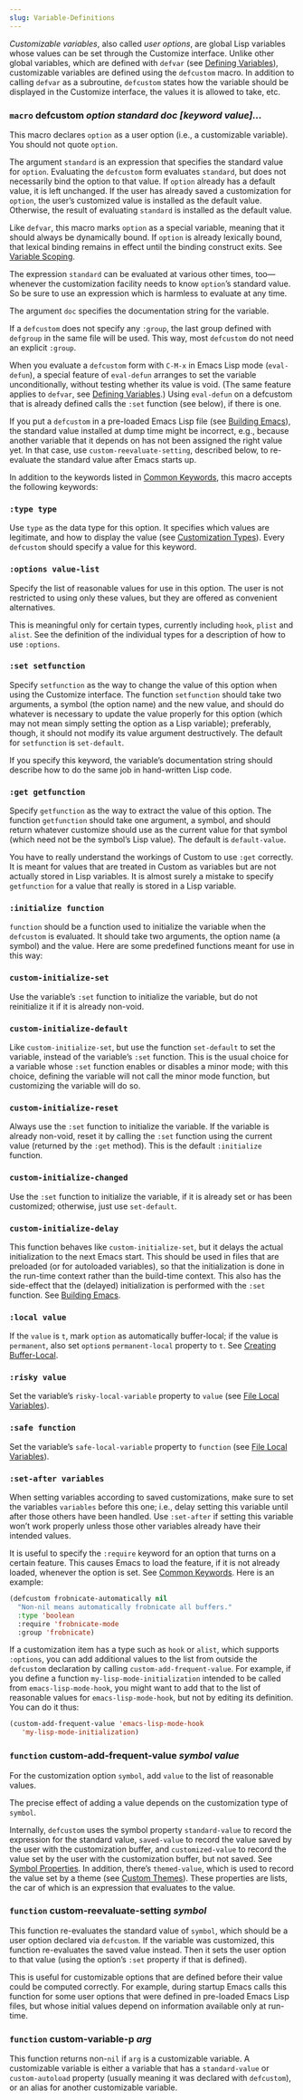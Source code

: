 ```yaml
---
slug: Variable-Definitions
---
```


*Customizable variables*, also called *user options*, are global Lisp variables whose values can be set through the Customize interface. Unlike other global variables, which are defined with `defvar` (see [Defining Variables](/docs/elisp/Defining-Variables)), customizable variables are defined using the `defcustom` macro. In addition to calling `defvar` as a subroutine, `defcustom` states how the variable should be displayed in the Customize interface, the values it is allowed to take, etc.

### <span className="tag macro">`macro`</span> **defcustom** *option standard doc \[keyword value]…*

This macro declares `option` as a user option (i.e., a customizable variable). You should not quote `option`.

The argument `standard` is an expression that specifies the standard value for `option`. Evaluating the `defcustom` form evaluates `standard`, but does not necessarily bind the option to that value. If `option` already has a default value, it is left unchanged. If the user has already saved a customization for `option`, the user’s customized value is installed as the default value. Otherwise, the result of evaluating `standard` is installed as the default value.

Like `defvar`, this macro marks `option` as a special variable, meaning that it should always be dynamically bound. If `option` is already lexically bound, that lexical binding remains in effect until the binding construct exits. See [Variable Scoping](/docs/elisp/Variable-Scoping).

The expression `standard` can be evaluated at various other times, too—whenever the customization facility needs to know `option`’s standard value. So be sure to use an expression which is harmless to evaluate at any time.

The argument `doc` specifies the documentation string for the variable.

If a `defcustom` does not specify any `:group`, the last group defined with `defgroup` in the same file will be used. This way, most `defcustom` do not need an explicit `:group`.

When you evaluate a `defcustom` form with `C-M-x` in Emacs Lisp mode (`eval-defun`), a special feature of `eval-defun` arranges to set the variable unconditionally, without testing whether its value is void. (The same feature applies to `defvar`, see [Defining Variables](/docs/elisp/Defining-Variables).) Using `eval-defun` on a defcustom that is already defined calls the `:set` function (see below), if there is one.

If you put a `defcustom` in a pre-loaded Emacs Lisp file (see [Building Emacs](/docs/elisp/Building-Emacs)), the standard value installed at dump time might be incorrect, e.g., because another variable that it depends on has not been assigned the right value yet. In that case, use `custom-reevaluate-setting`, described below, to re-evaluate the standard value after Emacs starts up.

In addition to the keywords listed in [Common Keywords](/docs/elisp/Common-Keywords), this macro accepts the following keywords:

### `:type type`

Use `type` as the data type for this option. It specifies which values are legitimate, and how to display the value (see [Customization Types](/docs/elisp/Customization-Types)). Every `defcustom` should specify a value for this keyword.

### `:options value-list`

Specify the list of reasonable values for use in this option. The user is not restricted to using only these values, but they are offered as convenient alternatives.

This is meaningful only for certain types, currently including `hook`, `plist` and `alist`. See the definition of the individual types for a description of how to use `:options`.

### `:set setfunction`

Specify `setfunction` as the way to change the value of this option when using the Customize interface. The function `setfunction` should take two arguments, a symbol (the option name) and the new value, and should do whatever is necessary to update the value properly for this option (which may not mean simply setting the option as a Lisp variable); preferably, though, it should not modify its value argument destructively. The default for `setfunction` is `set-default`.

If you specify this keyword, the variable’s documentation string should describe how to do the same job in hand-written Lisp code.

### `:get getfunction`

Specify `getfunction` as the way to extract the value of this option. The function `getfunction` should take one argument, a symbol, and should return whatever customize should use as the current value for that symbol (which need not be the symbol’s Lisp value). The default is `default-value`.

You have to really understand the workings of Custom to use `:get` correctly. It is meant for values that are treated in Custom as variables but are not actually stored in Lisp variables. It is almost surely a mistake to specify `getfunction` for a value that really is stored in a Lisp variable.

### `:initialize function`

`function` should be a function used to initialize the variable when the `defcustom` is evaluated. It should take two arguments, the option name (a symbol) and the value. Here are some predefined functions meant for use in this way:

### `custom-initialize-set`

Use the variable’s `:set` function to initialize the variable, but do not reinitialize it if it is already non-void.

### `custom-initialize-default`

Like `custom-initialize-set`, but use the function `set-default` to set the variable, instead of the variable’s `:set` function. This is the usual choice for a variable whose `:set` function enables or disables a minor mode; with this choice, defining the variable will not call the minor mode function, but customizing the variable will do so.

### `custom-initialize-reset`

Always use the `:set` function to initialize the variable. If the variable is already non-void, reset it by calling the `:set` function using the current value (returned by the `:get` method). This is the default `:initialize` function.

### `custom-initialize-changed`

Use the `:set` function to initialize the variable, if it is already set or has been customized; otherwise, just use `set-default`.

### `custom-initialize-delay`

This function behaves like `custom-initialize-set`, but it delays the actual initialization to the next Emacs start. This should be used in files that are preloaded (or for autoloaded variables), so that the initialization is done in the run-time context rather than the build-time context. This also has the side-effect that the (delayed) initialization is performed with the `:set` function. See [Building Emacs](/docs/elisp/Building-Emacs).

### `:local value`

If the `value` is `t`, mark `option` as automatically buffer-local; if the value is `permanent`, also set `option`s `permanent-local` property to `t`. See [Creating Buffer-Local](/docs/elisp/Creating-Buffer_002dLocal).

### `:risky value`

Set the variable’s `risky-local-variable` property to `value` (see [File Local Variables](/docs/elisp/File-Local-Variables)).

### `:safe function`

Set the variable’s `safe-local-variable` property to `function` (see [File Local Variables](/docs/elisp/File-Local-Variables)).

### `:set-after variables`

When setting variables according to saved customizations, make sure to set the variables `variables` before this one; i.e., delay setting this variable until after those others have been handled. Use `:set-after` if setting this variable won’t work properly unless those other variables already have their intended values.

It is useful to specify the `:require` keyword for an option that turns on a certain feature. This causes Emacs to load the feature, if it is not already loaded, whenever the option is set. See [Common Keywords](/docs/elisp/Common-Keywords). Here is an example:

```lisp
(defcustom frobnicate-automatically nil
  "Non-nil means automatically frobnicate all buffers."
  :type 'boolean
  :require 'frobnicate-mode
  :group 'frobnicate)
```

If a customization item has a type such as `hook` or `alist`, which supports `:options`, you can add additional values to the list from outside the `defcustom` declaration by calling `custom-add-frequent-value`. For example, if you define a function `my-lisp-mode-initialization` intended to be called from `emacs-lisp-mode-hook`, you might want to add that to the list of reasonable values for `emacs-lisp-mode-hook`, but not by editing its definition. You can do it thus:

```lisp
(custom-add-frequent-value 'emacs-lisp-mode-hook
   'my-lisp-mode-initialization)
```

### <span className="tag function">`function`</span> **custom-add-frequent-value** *symbol value*

For the customization option `symbol`, add `value` to the list of reasonable values.

The precise effect of adding a value depends on the customization type of `symbol`.

Internally, `defcustom` uses the symbol property `standard-value` to record the expression for the standard value, `saved-value` to record the value saved by the user with the customization buffer, and `customized-value` to record the value set by the user with the customization buffer, but not saved. See [Symbol Properties](/docs/elisp/Symbol-Properties). In addition, there’s `themed-value`, which is used to record the value set by a theme (see [Custom Themes](/docs/elisp/Custom-Themes)). These properties are lists, the car of which is an expression that evaluates to the value.

### <span className="tag function">`function`</span> **custom-reevaluate-setting** *symbol*

This function re-evaluates the standard value of `symbol`, which should be a user option declared via `defcustom`. If the variable was customized, this function re-evaluates the saved value instead. Then it sets the user option to that value (using the option’s `:set` property if that is defined).

This is useful for customizable options that are defined before their value could be computed correctly. For example, during startup Emacs calls this function for some user options that were defined in pre-loaded Emacs Lisp files, but whose initial values depend on information available only at run-time.

### <span className="tag function">`function`</span> **custom-variable-p** *arg*

This function returns non-`nil` if `arg` is a customizable variable. A customizable variable is either a variable that has a `standard-value` or `custom-autoload` property (usually meaning it was declared with `defcustom`), or an alias for another customizable variable.
